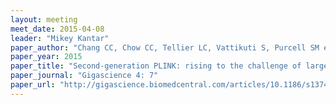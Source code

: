 ```yaml
---
layout: meeting
meet_date: 2015-04-08
leader: "Mikey Kantar"
paper_author: "Chang CC, Chow CC, Tellier LC, Vattikuti S, Purcell SM et al."
paper_year: 2015
paper_title: "Second-generation PLINK: rising to the challenge of larger and richer datasets"
paper_journal: "Gigascience 4: 7"
paper_url: "http://gigascience.biomedcentral.com/articles/10.1186/s13742-015-0047-8"
---
```

